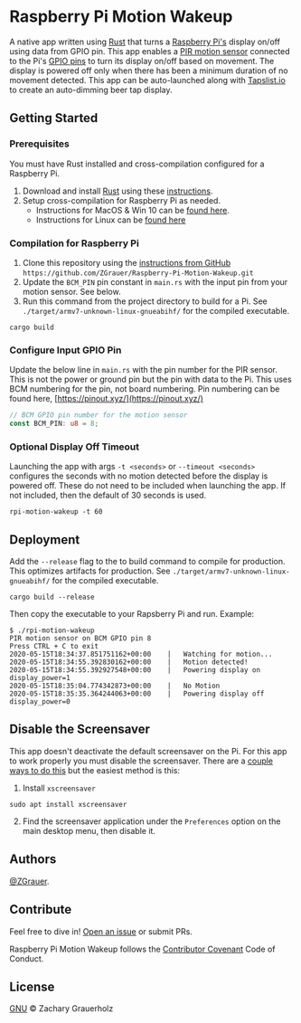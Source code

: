 # Raspberry Pi Motion Wakeup

A native app written using [Rust](https://www.rust-lang.org/) that turns a [Raspberry Pi's](https://www.raspberrypi.org/) display on/off using data from GPIO pin.  This app enables a [PIR motion sensor](http://www.image.micros.com.pl/_dane_techniczne_auto/cz%20am312.pdf) connected to the Pi's [GPIO pins](https://www.raspberrypi.org/documentation/hardware/raspberrypi/gpio/README.md) to turn its display on/off based on movement.  The display is powered off only when there has been a minimum duration of no movement detected. This app can be auto-launched along with [Tapslist.io](https://taplist.io/help/raspberry-pi-setup) to create an auto-dimming beer tap display.

## Getting Started

### Prerequisites

You must have Rust installed and cross-compilation configured for a Raspberry Pi.

1. Download and install [Rust](https://www.rust-lang.org/tools/install) using these [instructions](https://forge.rust-lang.org/infra/other-installation-methods.html).
2. Setup cross-compilation for Raspberry Pi as needed.
    * Instructions for MacOS & Win 10 can be [found here](https://dev.to/h_ajsf/cross-compiling-rust-for-raspberry-pi-4iai).
    * Instructions for Linux can be [found here](https://hackernoon.com/compiling-rust-for-the-raspberry-pi-49fdcd7df658)

### Compilation for Raspberry Pi

1. Clone this repository using the [instructions from GitHub](https://help.github.com/articles/cloning-a-repository/)
    `https://github.com/ZGrauer/Raspberry-Pi-Motion-Wakeup.git`
2. Update the `BCM_PIN` pin constant in `main.rs` with the input pin from your motion sensor.  See below.
3. Run this command from the project directory to build for a Pi.  See `./target/armv7-unknown-linux-gnueabihf/` for the compiled executable.

```shell
cargo build
```

### Configure Input GPIO Pin

Update the below line in `main.rs` with the pin number for the PIR sensor.  This is not the power or ground pin but the pin with data to the Pi.  This uses BCM numbering for the pin, not board numbering.  Pin numbering can be found here, [https://pinout.xyz/](https://pinout.xyz/)

```rust
// BCM GPIO pin number for the motion sensor
const BCM_PIN: u8 = 8;
```

### Optional Display Off Timeout

Launching the app with args `-t <seconds>` or `--timeout <seconds>` configures the seconds with no motion detected before the display is powered off.  These do not need to be included when launching the app.  If not included, then the default of 30 seconds is used.

```shell
rpi-motion-wakeup -t 60
```


## Deployment

Add the `--release` flag to the to build command to compile for production. This optimizes artifacts for production. See `./target/armv7-unknown-linux-gnueabihf/` for the compiled executable.

```shell
cargo build --release
```

Then copy the executable to your Rapsberry Pi and run.  Example:

```shell
$ ./rpi-motion-wakeup
PIR motion sensor on BCM GPIO pin 8
Press CTRL + C to exit
2020-05-15T18:34:37.851751162+00:00    |   Watching for motion...
2020-05-15T18:34:55.392830162+00:00    |   Motion detected!
2020-05-15T18:34:55.392927548+00:00    |   Powering display on
display_power=1
2020-05-15T18:35:04.774342873+00:00    |   No Motion
2020-05-15T18:35:35.364244063+00:00    |   Powering display off
display_power=0
```

## Disable the Screensaver

This app doesn't deactivate the default screensaver on the Pi. For this app to work properly you must disable the screensaver.  There are a [couple ways to do this](https://www.raspberrypi.org/documentation/configuration/screensaver.md) but the easiest method is this:

1. Install `xscreensaver`

```shell
sudo apt install xscreensaver
```

2. Find the screensaver application under the `Preferences` option on the main desktop menu, then disable it.

## Authors

[@ZGrauer](https://github.com/ZGrauer).

## Contribute

Feel free to dive in! [Open an issue](https://github.com/ZGrauer/Raspberry-Pi-Motion-Wakeup/issues/new/choose) or submit PRs.

Raspberry Pi Motion Wakeup follows the [Contributor Covenant](http://contributor-covenant.org/version/1/3/0/) Code of Conduct.

## License

[GNU](LICENSE) © Zachary Grauerholz
